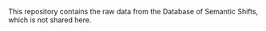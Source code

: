 This repository contains the raw data from the Database of Semantic Shifts, which is not shared here.
